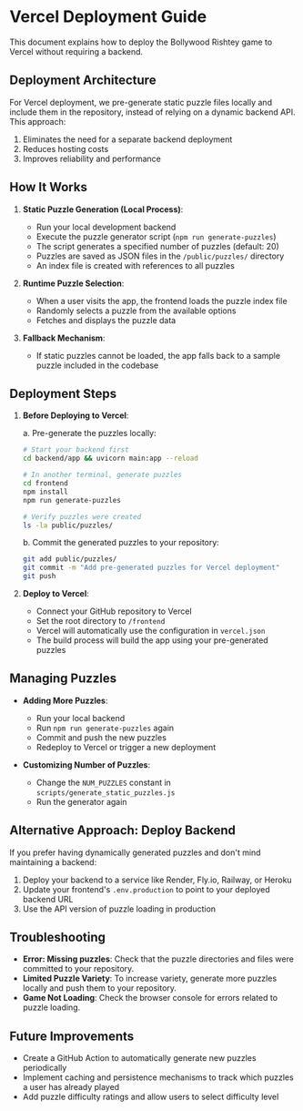 # Vercel Deployment Guide

This document explains how to deploy the Bollywood Rishtey game to Vercel without requiring a backend.

## Deployment Architecture

For Vercel deployment, we pre-generate static puzzle files locally and include them in the repository, instead of relying on a dynamic backend API. This approach:

1. Eliminates the need for a separate backend deployment
2. Reduces hosting costs
3. Improves reliability and performance

## How It Works

1. **Static Puzzle Generation (Local Process)**:
   - Run your local development backend
   - Execute the puzzle generator script (`npm run generate-puzzles`)
   - The script generates a specified number of puzzles (default: 20)
   - Puzzles are saved as JSON files in the `/public/puzzles/` directory
   - An index file is created with references to all puzzles

2. **Runtime Puzzle Selection**:
   - When a user visits the app, the frontend loads the puzzle index file
   - Randomly selects a puzzle from the available options
   - Fetches and displays the puzzle data

3. **Fallback Mechanism**:
   - If static puzzles cannot be loaded, the app falls back to a sample puzzle included in the codebase

## Deployment Steps

1. **Before Deploying to Vercel**:
   
   a. Pre-generate the puzzles locally:
   ```bash
   # Start your backend first
   cd backend/app && uvicorn main:app --reload
   
   # In another terminal, generate puzzles
   cd frontend
   npm install
   npm run generate-puzzles
   
   # Verify puzzles were created
   ls -la public/puzzles/
   ```
   
   b. Commit the generated puzzles to your repository:
   ```bash
   git add public/puzzles/
   git commit -m "Add pre-generated puzzles for Vercel deployment"
   git push
   ```

2. **Deploy to Vercel**:
   - Connect your GitHub repository to Vercel
   - Set the root directory to `/frontend`
   - Vercel will automatically use the configuration in `vercel.json`
   - The build process will build the app using your pre-generated puzzles

## Managing Puzzles

- **Adding More Puzzles**: 
  - Run your local backend
  - Run `npm run generate-puzzles` again 
  - Commit and push the new puzzles
  - Redeploy to Vercel or trigger a new deployment

- **Customizing Number of Puzzles**: 
  - Change the `NUM_PUZZLES` constant in `scripts/generate_static_puzzles.js`
  - Run the generator again

## Alternative Approach: Deploy Backend

If you prefer having dynamically generated puzzles and don't mind maintaining a backend:

1. Deploy your backend to a service like Render, Fly.io, Railway, or Heroku
2. Update your frontend's `.env.production` to point to your deployed backend URL
3. Use the API version of puzzle loading in production

## Troubleshooting

- **Error: Missing puzzles**: Check that the puzzle directories and files were committed to your repository.
- **Limited Puzzle Variety**: To increase variety, generate more puzzles locally and push them to your repository.
- **Game Not Loading**: Check the browser console for errors related to puzzle loading.

## Future Improvements

- Create a GitHub Action to automatically generate new puzzles periodically
- Implement caching and persistence mechanisms to track which puzzles a user has already played
- Add puzzle difficulty ratings and allow users to select difficulty level